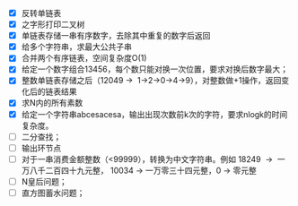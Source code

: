 -[x] 反转单链表
-[x] 之字形打印二叉树
-[x] 单链表存储一串有序数字，去除其中重复的数字后返回
-[x] 给多个字符串，求最大公共子串
-[x] 合并两个有序链表，空间复杂度O(1)
-[x] 给定一个数字组合13456，每个数只能对换一次位置，要求对换后数字最大；
-[x] 整数单链表存储之后（12049 →  1→2→0→4→9），对整数做+1操作，返回变化后的链表结果
-[x] 求N内的所有素数
-[x] 给定一个字符串abcesacesa，输出出现次数前k次的字符，要求nlogk的时间复杂度。
-[ ] 二分查找；
-[ ] 输出环节点
-[ ] 对于一串消费金额整数（<99999），转换为中文字符串。例如 18249  →  一万八千二百四十九元整， 10034 → 一万零三十四元整，0 → 零元整
-[ ] N皇后问题；
-[ ] 直方图蓄水问题；
